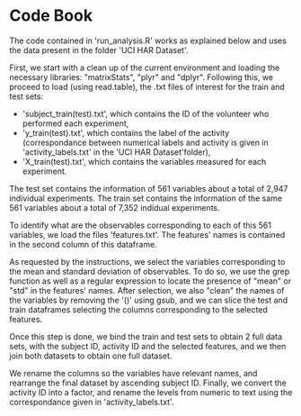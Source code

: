# Code Book

The code contained in 'run_analysis.R' works as explained below and uses the data present in the folder 'UCI HAR Dataset'.

First, we start with a clean up of the current environment and loading the necessary libraries: "matrixStats", "plyr" and "dplyr". Following this, we proceed to load (using read.table), the .txt files of interest for the train and test sets:

- 'subject_train(test).txt', which contains the ID of the volunteer who performed each experiment,
- 'y_train(test).txt', which contains the label of the activity (correspondance between numerical labels and activity is given in 'activity_labels.txt' in the 'UCI HAR Dataset'folder),
- 'X_train(test).txt', which contains the variables measured for each experiment.

The test set contains the information of 561 variables about a total of 2,947 individual experiments. The train set contains the information of the same 561 variables about a total of 7,352 indidual experiments.

To identify what are the observables corresponding to each of this 561 variables, we load the files 'features.txt'. The features' names is contained in the second column of this dataframe.

As requested by the instructions, we select the variables corresponding to the mean and standard deviation of observables. To do so, we use the grep function as well as a regular expression to locate the presence of "mean" or "std" in the features' names.
After selection, we also "clean" the names of the variables by removing the '()' using gsub, and we can slice the test and train dataframes selecting the columns corresponding to the selected features.

Once this step is done, we bind the train and test sets to obtain 2 full data sets, with the subject ID, activity ID and the selected features, and we then join both datasets to obtain one full dataset.

We rename the columns so the variables have relevant names, and rearrange the final dataset by ascending subject ID. Finally, we convert the activity ID into a factor, and rename the levels from numeric to text using the correspondance given in 'activity_labels.txt'.





